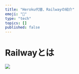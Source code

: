 ```yaml
---
title: "Heroku代替、Railwayの紹介"
emoji: "📑"
type: "tech"
topics: []
published: false
---
```


# Railwayとは

![](https://storage.googleapis.com/zenn-user-upload/b932e5835e20-20220331.png)